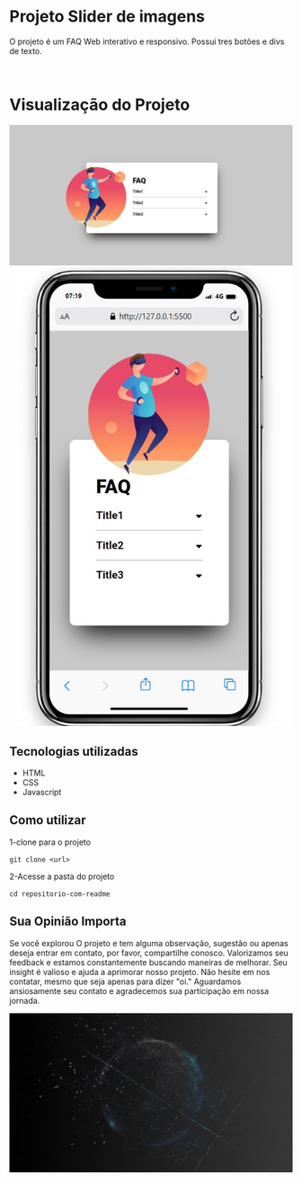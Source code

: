 # Projeto Slider de imagens

O projeto é um FAQ Web interativo e responsivo.
Possui tres botões e  divs de texto.


<br>

# Visualização do Projeto
<img src="screen-print.jpg">
<br>
<img src="screen-print2.jpg">
<br>



## Tecnologias utilizadas

- HTML     
- CSS   
- Javascript

## Como utilizar

1-clone para o projeto
```
git clone <url>
```

2-Acesse a pasta do projeto
```
cd repositorio-com-readme
```

## Sua Opinião Importa

Se você explorou O projeto e tem alguma observação, sugestão ou apenas deseja entrar em contato, por favor, compartilhe conosco. Valorizamos seu feedback e estamos constantemente buscando maneiras de melhorar. Seu insight é valioso e ajuda a aprimorar nosso projeto. Não hesite em nos contatar, mesmo que seja apenas para dizer "oi." Aguardamos ansiosamente seu contato e agradecemos sua participação em nossa jornada.

<img src="Futuristic Technology Conference Presentation.gif">




